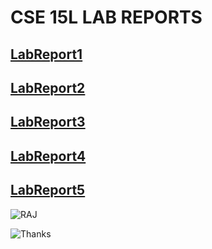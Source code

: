 # CSE 15L LAB REPORTS

## [LabReport1](https://luisvelediaz.github.io/cse15l-lab-reports/Week%202%20Lab%20Report.html)

## [LabReport2](https://luisvelediaz.github.io/cse15l-lab-reports/Week4LabReport2.html)

## [LabReport3](https://luisvelediaz.github.io/cse15l-lab-reports/Week6LabReport3.html)

## [LabReport4](https://luisvelediaz.github.io/cse15l-lab-reports/Week8LabReport4.html)

## [LabReport5](https://luisvelediaz.github.io/cse15l-lab-reports/Week10LabReport5.html)



![RAJ](https://cse.ucsd.edu/sites/cse.ucsd.edu/files/Gerald.jpg)

![Thanks](https://static.wikia.nocookie.net/looneytunes/images/e/e1/All.jpg/revision/latest?cb=20150313020828)
